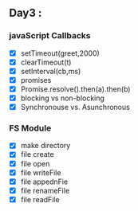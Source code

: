 ## Day3 :


### javaScript Callbacks
- [X] setTimeout(greet,2000)
- [X] clearTimeout(t)
- [X] setInterval(cb,ms)
- [X] promises
- [X] Promise.resolve().then(a).then(b)
- [X] blocking vs non-blocking
- [X] Synchronouse vs. Asunchronous

### FS Module

- [X] make directory
- [X] file create
- [X] file open
- [X] file writeFile
- [X] file appednFie
- [X] file renameFile
- [X] file readFile
